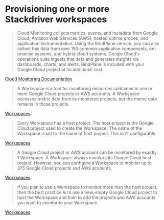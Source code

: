 # Provisioning one or more Stackdriver workspaces

> Cloud Monitoring collects metrics, events, and metadata from Google Cloud, Amazon Web Services (AWS), hosted uptime probes, and application instrumentation. Using the BindPlane service, you can also collect this data from over 150 common application components, on-premise systems, and hybrid cloud systems. Google Cloud's operations suite ingests that data and generates insights via dashboards, charts, and alerts. BindPlane is included with your Google Cloud project at no additional cost.

[Cloud Monitoring Documentation](https://cloud.google.com/monitoring/docs)

> A Workspace is a tool for monitoring resources contained in one or more Google Cloud projects or AWS accounts. A Workspace accesses metric data from its monitored projects, but the metric data remains in those projects.

[Workspaces](https://cloud.google.com/monitoring/workspaces)

> Every Workspace has a host project. The host project is the Google Cloud project used to create the Workspace. The name of the Workspace is set to the name of host project. This isn't configurable.

[Workspaces](https://cloud.google.com/monitoring/workspaces)

> A Google Cloud project or AWS account can be monitored by exactly 1 Workspace. A Workspace always monitors its Google Cloud host project. However, you can configure a Workspace to monitor up to 375 Google Cloud projects and AWS accounts.

[Workspaces](https://cloud.google.com/monitoring/workspaces)

> If you plan to use a Workspace to monitor more than the host project, then the best practice is to use a new, empty Google Cloud project to host the Workspace and then to add the projects and AWS accounts you want to monitor to your Workspace.

[Workspaces](https://cloud.google.com/monitoring/workspaces)